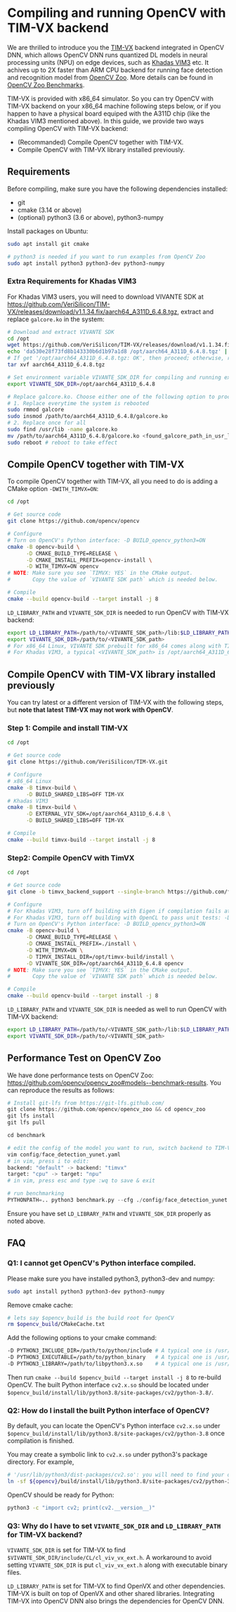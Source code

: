 # Compiling and running OpenCV with TIM-VX backend

We are thrilled to introduce you the [TIM-VX](https://github.com/VeriSilicon/TIM-VX) backend integrated in OpenCV DNN, which allows OpenCV DNN runs quantized DL models in neural processing units (NPU) on edge devices, such as [Khadas VIM3](https://www.khadas.com/vim3) etc. It achives up to 2X faster than ARM CPU backend for running face detection and recognition model from [OpenCV Zoo](https://github.com/opencv/opencv_zoo). More details can be found in [OpenCV Zoo Benchmarks](https://github.com/opencv/opencv_zoo#models--benchmark-results).

TIM-VX is provided with x86_64 simulator. So you can try OpenCV with TIM-VX backend on your x86_64 machine following steps below, or if you happen to have a physical board equiped with the A311D chip (like the Khadas VIM3 mentioned above). In this guide, we provide two ways compiling OpenCV with TIM-VX backend:
- (Recommanded) Compile OpenCV together with TIM-VX.
- Compile OpenCV with TIM-VX library installed previously.

## Requirements

Before compiling, make sure you have the following dependencies installed:

- git
- cmake (3.14 or above)
- (optional) python3 (3.6 or above), python3-numpy

Install packages on Ubuntu:
```bash
sudo apt install git cmake

# python3 is needed if you want to run examples from OpenCV Zoo
sudo apt install python3 python3-dev python3-numpy
```

### Extra Requirements for Khadas VIM3
For Khadas VIM3 users, you will need to download VIVANTE SDK at https://github.com/VeriSilicon/TIM-VX/releases/download/v1.1.34.fix/aarch64_A311D_6.4.8.tgz, extract and replace `galcore.ko` in the system:
```bash
# Download and extract VIVANTE SDK
cd /opt
wget https://github.com/VeriSilicon/TIM-VX/releases/download/v1.1.34.fix/aarch64_A311D_6.4.8.tgz
echo 'da530e28f73fd8b143330b6d1b97a1d8 /opt/aarch64_A311D_6.4.8.tgz' | md5sum -c
# If get '/opt/aarch64_A311D_6.4.8.tgz: OK', then proceed; otherwise, re-download the package
tar xvf aarch64_A311D_6.4.8.tgz

# Set environment variable VIVANTE_SDK_DIR for compiling and running examples.
export VIVANTE_SDK_DIR=/opt/aarch64_A311D_6.4.8

# Replace galcore.ko. Choose either one of the following option to proceed.
# 1. Replace everytime the system is rebooted
sudo rmmod galcore
sudo insmod /path/to/aarch64_A311D_6.4.8/galcore.ko
# 2. Replace once for all
sudo find /usr/lib -name galcore.ko
mv /path/to/aarch64_A311D_6.4.8/galcore.ko <found_galcore_path_in_usr_lib>
sudo reboot # reboot to take effect
```

## Compile OpenCV together with TIM-VX

To compile OpenCV together with TIM-VX, all you need to do is adding a CMake option `-DWITH_TIMVX=ON`:
```bash
cd /opt

# Get source code
git clone https://github.com/opencv/opencv

# Configure
# Turn on OpenCV's Python interface: -D BUILD_opencv_python3=ON
cmake -B opencv-build \
      -D CMAKE_BUILD_TYPE=RELEASE \
      -D CMAKE_INSTALL_PREFIX=opencv-install \
      -D WITH_TIMVX=ON opencv
# NOTE: Make sure you see `TIMVX: YES` in the CMake output.
#       Copy the value of `VIVANTE SDK path` which is needed below.

# Compile
cmake --build opencv-build --target install -j 8
```

`LD_LIBRARY_PATH` and `VIVANTE_SDK_DIR` is needed to run OpenCV with TIM-VX backend:
```bash
export LD_LIBRARY_PATH=/path/to/<VIVANTE_SDK_path>/lib:$LD_LIBRARY_PATH
export VIVANTE_SDK_DIR=/path/to/<VIVANTE_SDK_path>
# For x86_64 Linux, VIVANTE SDK prebuilt for x86_64 comes along with TIM-VX source code. A typical <VIVANTE_SDK_path> is /opt/opencv-build/3rdparty/libtim-vx/TIM-VX-1d9c7ab941b3d8d9c4d28d80058402725731e3d6/prebuilt-sdk/x86_64_linux
# For Khadas VIM3, a typical <VIVANTE_SDK_path> is /opt/aarch64_A311D_6.4.8 if followed section "Extra Requirements for Khadas VIM3"
```


## Compile OpenCV with TIM-VX library installed previously

You can try latest or a different version of TIM-VX with the following steps, but **note that latest TIM-VX may not work with OpenCV**.

### Step 1: Compile and install TIM-VX
```bash
cd /opt

# Get source code
git clone https://github.com/VeriSilicon/TIM-VX.git

# Configure
# x86_64 Linux
cmake -B timvx-build \
      -D BUILD_SHARED_LIBS=OFF TIM-VX
# Khadas VIM3
cmake -B timvx-build \
      -D EXTERNAL_VIV_SDK=/opt/aarch64_A311D_6.4.8 \
      -D BUILD_SHARED_LIBS=OFF TIM-VX

# Compile
cmake --build timvx-build --target install -j 8
```

### Step2: Compile OpenCV with TimVX
```bash
cd /opt

# Get source code
git clone -b timvx_backend_support --single-branch https://github.com/fengyuentau/opencv

# Configure
# For Khadas VIM3, turn off building with Eigen if compilation fails at Eigen: -D WITH_EIGEN=OFF
# For Khadas VIM3, turn off building with OpenCL to pass unit tests: -D WITH_OPENCL=OFF
# Turn on OpenCV's Python interface: -D BUILD_opencv_python3=ON
cmake -B opencv-build \
      -D CMAKE_BUILD_TYPE=RELEASE \
      -D CMAKE_INSTALL_PREFIX=./install \
      -D WITH_TIMVX=ON \
      -D TIMVX_INSTALL_DIR=/opt/timvx-build/install \
      -D VIVANTE_SDK_DIR=/opt/aarch64_A311D_6.4.8 opencv
# NOTE: Make sure you see `TIMVX: YES` in the CMake output.
#       Copy the value of `VIVANTE SDK path` which is needed below.

# Compile
cmake --build opencv-build --target install -j 8
```

`LD_LIBRARY_PATH` and `VIVANTE_SDK_DIR` is needed as well to run OpenCV with TIM-VX backend:
```bash
export LD_LIBRARY_PATH=/path/to/<VIVANTE_SDK_path>/lib:$LD_LIBRARY_PATH
export VIVANTE_SDK_DIR=/path/to/<VIVANTE_SDK_path>
```

## Performance Test on OpenCV Zoo

We have done performance tests on OpenCV Zoo: https://github.com/opencv/opencv_zoo#models--benchmark-results. You can reproduce the results as follows:
```python
# Install git-lfs from https://git-lfs.github.com/
git clone https://github.com/opencv/opencv_zoo && cd opencv_zoo
git lfs install
git lfs pull

cd benchmark

# edit the config of the model you want to run, switch backend to TIM-VX and target to npu
vim config/face_detection_yunet.yaml
# in vim, press i to edit:
backend: "default" -> backend: "timvx"
target: "cpu" -> target: "npu"
# in vim, press esc and type :wq to save & exit

# run benchmarking
PYTHONPATH=.. python3 benchmark.py --cfg ./config/face_detection_yunet.yaml
```
Ensure you have set `LD_LIBRARY_PATH` and `VIVANTE_SDK_DIR` properly as noted above.


## FAQ

### Q1: I cannot get OpenCV's Python interface compiled.

Please make sure you have installed python3, python3-dev and numpy:
```bash
sudo apt install python3 python3-dev python3-numpy
```

Remove cmake cache:
```bash
# lets say $opencv_build is the build root for OpenCV
rm $opencv_build/CMakeCache.txt
```

Add the following options to your cmake command:
```bash
-D PYTHON3_INCLUDE_DIR=/path/to/python/include # A typical one is /usr/include/python3.8, where you can find Python.h
-D PYTHON3_EXECUTABLE=/path/to/python_binary   # A typical one is /usr/bin/python3.8, where you can locate the binary
-D PYTHON3_LIBRARY=/path/to/libpython3.x.so    # A typical one is /usr/lib/aarch64-linux-gnu/libpython3.8.so.1.0, where you can locate the shared library
```

Then run `cmake --build $opencv_build --target install -j 8` to re-build OpenCV. The built Python interface `cv2.x.so` should be located under `$opencv_build/install/lib/python3.8/site-packages/cv2/python-3.8/`.

### Q2: How do I install the built Python interface of OpenCV?

By default, you can locate the OpenCV's Python interface `cv2.x.so` under `$opencv_build/install/lib/python3.8/site-packages/cv2/python-3.8` once compilation is finished.

You may create a symbolic link to `cv2.x.so` under python3's package directory. For example,
```bash
# '/usr/lib/python3/dist-packages/cv2.so': you will need to find your own location to replace in your system
ln -sf ${opencv}/build/install/lib/python3.8/site-packages/cv2/python-3.8/cv2.cpython-38-aarch64-linux-gnu.so /usr/lib/python3/dist-packages/cv2.so
```

OpenCV should be ready for Python:
```bash
python3 -c "import cv2; print(cv2.__version__)"
```

### Q3: Why do I have to set `VIVANTE_SDK_DIR` and `LD_LIBRARY_PATH` for TIM-VX backend?

`VIVANTE_SDK_DIR` is set for TIM-VX to find `$VIVANTE_SDK_DIR/include/CL/cl_viv_vx_ext.h`. A workaround to avoid setting `VIVANTE_SDK_DIR` is put `cl_viv_vx_ext.h` along with executable binary files.

`LD_LIBRARY_PATH` is set for TIM-VX to find OpenVX and other dependencies. TIM-VX is built on top of OpenVX and other shared libraries. Integrating TIM-VX into OpenCV DNN also brings the dependencies for OpenCV DNN.